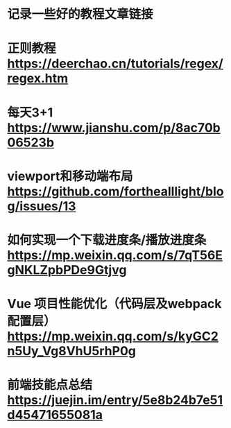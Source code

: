 # 记录一些好的教程文章链接

# 正则教程 https://deerchao.cn/tutorials/regex/regex.htm
# 每天3+1  https://www.jianshu.com/p/8ac70b06523b
# viewport和移动端布局  https://github.com/forthealllight/blog/issues/13
# 如何实现一个下载进度条/播放进度条   https://mp.weixin.qq.com/s/7qT56EgNKLZpbPDe9Gtjvg
# Vue 项目性能优化（代码层及webpack配置层） https://mp.weixin.qq.com/s/kyGC2n5Uy_Vg8VhU5rhP0g
# 前端技能点总结 https://juejin.im/entry/5e8b24b7e51d45471655081a

